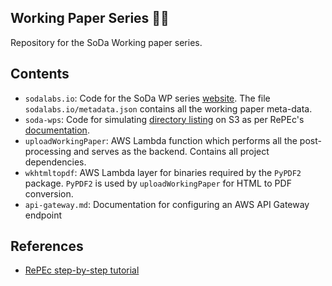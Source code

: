 ## Working Paper Series 🥤📑

Repository for the SoDa Working paper series.

## Contents
- `sodalabs.io`: Code for the SoDa WP series [website](http://sodalabs.io.s3-website-ap-southeast-2.amazonaws.com/). The file `sodalabs.io/metadata.json` contains all the working paper meta-data.
- `soda-wps`: Code for simulating [directory listing](http://soda-wps.s3-website-ap-southeast-2.amazonaws.com/) on S3 as per RePEc's [documentation](https://ideas.repec.org/t/httpserver.html).
- `uploadWorkingPaper`: AWS Lambda function which performs all the post-processing and serves as the backend. Contains all project dependencies.
- `wkhtmltopdf`: AWS Lambda layer for binaries required by the `PyPDF2` package. `PyPDF2` is used by `uploadWorkingPaper` for HTML to PDF conversion.
- `api-gateway.md`: Documentation for configuring an AWS API Gateway endpoint

## References
- [RePEc step-by-step tutorial](https://ideas.repec.org/stepbystep.html)